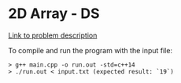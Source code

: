 # 2D Array - DS
[Link to problem description](https://www.hackerrank.com/challenges/2d-array/problem)


To compile and run the program with the input file:

```
> g++ main.cpp -o run.out -std=c++14
> ./run.out < input.txt (expected result: `19`)
```
